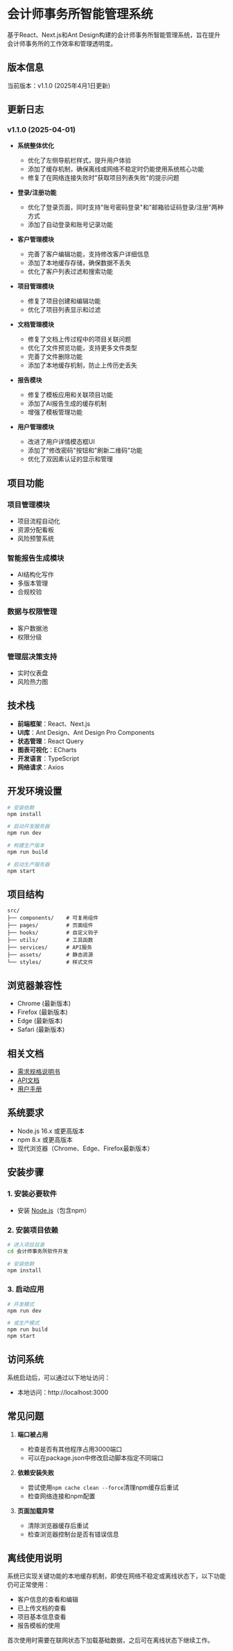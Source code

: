 # 会计师事务所智能管理系统

基于React、Next.js和Ant Design构建的会计师事务所智能管理系统，旨在提升会计师事务所的工作效率和管理透明度。

## 版本信息
当前版本：v1.1.0 (2025年4月1日更新)

## 更新日志

### v1.1.0 (2025-04-01)
- **系统整体优化**
  - 优化了左侧导航栏样式，提升用户体验
  - 添加了缓存机制，确保离线或网络不稳定时仍能使用系统核心功能
  - 修复了在网络连接失败时"获取项目列表失败"的提示问题

- **登录/注册功能**
  - 优化了登录页面，同时支持"账号密码登录"和"邮箱验证码登录/注册"两种方式
  - 添加了自动登录和账号记录功能

- **客户管理模块**
  - 完善了客户编辑功能，支持修改客户详细信息
  - 添加了本地缓存存储，确保数据不丢失
  - 优化了客户列表过滤和搜索功能

- **项目管理模块**
  - 修复了项目创建和编辑功能
  - 优化了项目列表显示和过滤

- **文档管理模块**
  - 修复了文档上传过程中的项目关联问题
  - 优化了文件预览功能，支持更多文件类型
  - 完善了文件删除功能
  - 添加了本地缓存机制，防止上传历史丢失

- **报告模块**
  - 修复了模板应用和关联项目功能
  - 添加了AI报告生成的缓存机制
  - 增强了模板管理功能

- **用户管理模块**
  - 改进了用户详情模态框UI
  - 添加了"修改密码"按钮和"刷新二维码"功能
  - 优化了双因素认证的显示和管理

## 项目功能

### 项目管理模块
- 项目流程自动化
- 资源分配看板
- 风险预警系统

### 智能报告生成模块
- AI结构化写作
- 多版本管理
- 合规校验

### 数据与权限管理
- 客户数据池
- 权限分级

### 管理层决策支持
- 实时仪表盘
- 风险热力图

## 技术栈
- **前端框架**：React、Next.js
- **UI库**：Ant Design、Ant Design Pro Components
- **状态管理**：React Query
- **图表可视化**：ECharts
- **开发语言**：TypeScript
- **网络请求**：Axios

## 开发环境设置

```bash
# 安装依赖
npm install

# 启动开发服务器
npm run dev

# 构建生产版本
npm run build

# 启动生产服务器
npm start
```

## 项目结构
```
src/
├── components/    # 可复用组件
├── pages/         # 页面组件
├── hooks/         # 自定义钩子
├── utils/         # 工具函数
├── services/      # API服务
├── assets/        # 静态资源
└── styles/        # 样式文件
```

## 浏览器兼容性
- Chrome (最新版本)
- Firefox (最新版本)
- Edge (最新版本)
- Safari (最新版本)

## 相关文档
- [需求规格说明书](docs/requirements.md)
- [API文档](docs/api.md)
- [用户手册](docs/user-manual.md)

## 系统要求

- Node.js 16.x 或更高版本
- npm 8.x 或更高版本
- 现代浏览器（Chrome、Edge、Firefox最新版本）

## 安装步骤

### 1. 安装必要软件
- 安装 [Node.js](https://nodejs.org/)（包含npm）

### 2. 安装项目依赖
```bash
# 进入项目目录
cd 会计师事务所软件开发

# 安装依赖
npm install
```

### 3. 启动应用
```bash
# 开发模式
npm run dev

# 或生产模式
npm run build
npm start
```

## 访问系统

系统启动后，可以通过以下地址访问：

- 本地访问：http://localhost:3000

## 常见问题

1. **端口被占用**
   - 检查是否有其他程序占用3000端口
   - 可以在package.json中修改启动脚本指定不同端口

2. **依赖安装失败**
   - 尝试使用`npm cache clean --force`清理npm缓存后重试
   - 检查网络连接和npm配置

3. **页面加载异常**
   - 清除浏览器缓存后重试
   - 检查浏览器控制台是否有错误信息

## 离线使用说明

系统已实现关键功能的本地缓存机制，即使在网络不稳定或离线状态下，以下功能仍可正常使用：

- 客户信息的查看和编辑
- 已上传文档的查看
- 项目基本信息查看
- 报告模板的使用

首次使用时需要在联网状态下加载基础数据，之后可在离线状态下继续工作。 